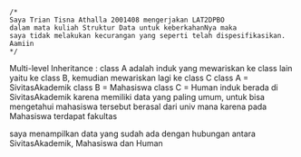 	/* 
	Saya Trian Tisna Athalla 2001408 mengerjakan LAT2DPBO 
	dalam mata kuliah Struktur Data untuk keberkahanNya maka 
	saya tidak melakukan kecurangan yang seperti telah dispesifikasikan. Aamiin 
	*/

Multi-level Inheritance :
	class A adalah induk yang mewariskan ke class lain yaitu ke class B,
kemudian mewariskan lagi ke class C
class A = SivitasAkademik
class B = Mahasiswa
class C = Human
induk berada di SivitasAkademik karena memiliki data yang paling
umum, untuk bisa mengetahui mahasiswa tersebut berasal dari univ 
mana karena pada Mahasiswa terdapat fakultas

saya menampilkan data yang sudah ada dengan hubungan antara
SivitasAkademik, Mahasiswa dan Human